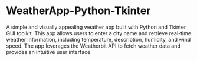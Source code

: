# WeatherApp-Python-Tkinter
A simple and visually appealing weather app built with Python and Tkinter GUI toolkit. This app allows users to enter a city name and retrieve real-time weather information, including temperature, description, humidity, and wind speed. The app leverages the Weatherbit API to fetch weather data and provides an intuitive user interface
